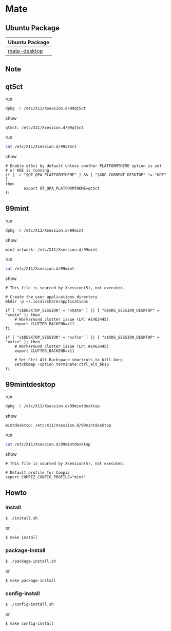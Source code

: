 
# Mate


## Ubuntu Package

| Ubuntu Package |
| --- |
| [mate-desktop](https://packages.ubuntu.com/jammy/mate-desktop) |




## Note


## qt5ct

run

``` sh
dpkg -S /etc/X11/Xsession.d/99qt5ct
```

show

```
qt5ct: /etc/X11/Xsession.d/99qt5ct
```

run

``` sh
cat /etc/X11/Xsession.d/99qt5ct
```

show

```
# Enable qt5ct by default unless another PLATFORMTHEME option is set
# or KDE is running.
if [ -z "$QT_QPA_PLATFORMTHEME" ] && [ "$XDG_CURRENT_DESKTOP" != "KDE" ]
then
        export QT_QPA_PLATFORMTHEME=qt5ct
fi
```


## 99mint

run

``` sh
dpkg -S /etc/X11/Xsession.d/99mint
```

show

```
mint-artwork: /etc/X11/Xsession.d/99mint
```

run

``` sh
cat /etc/X11/Xsession.d/99mint
```

show

```
# This file is sourced by Xsession(5), not executed.

# Create the user applications directory
mkdir -p ~/.local/share/applications

if [ "x$DESKTOP_SESSION" = "xmate" ] || [ "x$XDG_SESSION_DESKTOP" = "xmate" ]; then
    # Workaround clutter issue (LP: #1462445)
    export CLUTTER_BACKEND=x11
fi

if [ "x$DESKTOP_SESSION" = "xxfce" ] || [ "x$XDG_SESSION_DESKTOP" = "xxfce" ]; then
    # Workaround clutter issue (LP: #1462445)
    export CLUTTER_BACKEND=x11

    # Set Ctrl-Alt-Backspace shortcuts to kill Xorg
    setxkbmap -option terminate:ctrl_alt_bksp
fi
```


## 99mintdesktop

run

``` sh
dpkg -S /etc/X11/Xsession.d/99mintdesktop
```

show

```
mintdesktop: /etc/X11/Xsession.d/99mintdesktop
```

run

``` sh
cat /etc/X11/Xsession.d/99mintdesktop
```

show

```
# This file is sourced by Xsession(5), not executed.

# Default profile for Compiz
export COMPIZ_CONFIG_PROFILE="mint"
```



## Howto


### install

``` sh
$ ./install.sh
```

or

``` sh
$ make install
```


### package-install

``` sh
$ ./package-install.sh
```

or

``` sh
$ make package-install
```


### config-install

``` sh
$ ./config-install.sh
```

or

``` sh
$ make config-install
```
